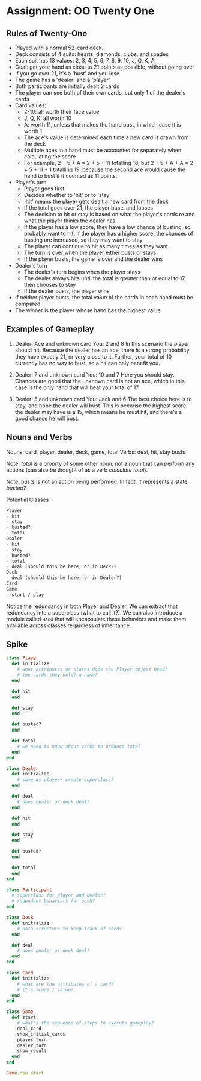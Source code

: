 # Assignment: OO Twenty One

## Rules of Twenty-One

- Played with a normal 52-card deck.
- Deck consists of 4 suits: hearts, diamonds, clubs, and spades
- Each suit has 13 values: 2, 3, 4, 5, 6, 7, 8, 9, 10, J, Q, K, A
- Goal: get your hand as close to 21 points as possible, without going over
- If you go over 21, it's a 'bust' and you lose
- The game has a 'dealer' and a 'player'
- Both participants are initially dealt 2 cards
- The player can see both of their own cards, but only 1 of the dealer's cards
- Card values:
  - 2-10: all worth their face value
  - J, Q, K: all worth 10
  - A: worth 11, unless that makes the hand bust, in which case it is worth 1
  - The ace's value is determined each time a new card is drawn from the deck
  - Multiple aces in a hand must be accounted for separately when calculating the score
  - For example, 2 + 5 + A = 2 + 5 + 11 totalling 18, but 2 + 5 + A + A = 2 + 5 + 11 + 1 totalling 19, because the second ace would cause the hand to bust if it counted as 11 points.
- Player's turn
  - Player goes first
  - Decides whether to 'hit' or to 'stay'
  - 'hit' means the player gets dealt a new card from the deck
  - If the total goes over 21, the player busts and looses
  - The decision to hit or stay is based on what the player's cards re and what the player thinks the dealer has.
  - If the player has a low score, they have a low chance of busting, so probably want to hit. If the player has a higher score, the chances of busting are increased, so they may want to stay
  - The player can continue to hit as many times as they want.
  - The turn is over when the player either busts or stays
  - If the player busts, the game is over and the dealer wins
- Dealer's turn
  - The dealer's turn begins when the player stays
  - The dealer always hits until the total is greater than or equal to 17, then chooses to stay
  - If the dealer busts, the player wins
- If neither player busts, the total value of the cards in each hand must be compared
- The winner is the player whose hand has the highest value

## Examples of Gameplay

1. Dealer: Ace and unknown card You: 2 and 8
    In this scenario the player should hit. Because the dealer has an ace, there is a strong probability they have exactly 21, or very close to it. Further, your total of 10 currently has no way to bust, so a hit can only benefit you.

2. Dealer: 7 and unknown card You: 10 and 7
    Here you should stay. Chances are good that the unknown card is not an ace, which in this case is the only hand that will beat your total of 17.

3. Dealer: 5 and unknown card You: Jack and 6
    The best choice here is to stay, and hope the dealer will bust. This is because the highest score the dealer may have is a 15, which means he must hit, and there's a good chance he will bust.

## Nouns and Verbs

Nouns: card, player, dealer, deck, game, total
Verbs: deal, hit, stay busts

Note: _total_ is a proprty of some other noun, not a noun that can perform any actions (can also be thought of as a verb _calculate total_).

Note: busts is not an action being performed. In fact, it represents a state, _busted?_

Potential Classes

```md
Player
- hit
- stay
- busted?
- total
Dealer
- hit
- stay
- busted?
- total
- deal (should this be here, or in Deck?)
Deck
- deal (should this be here, or in Dealer?)
Card
Game
- start / play
```

Notice the redundancy in both Player and Dealer. We can extract that redundancy into a superclass (what to call it?). We can also introduce a module called `Hand` that will encapsulate these behaviors and make them available across classes regardless of inheritance.

## Spike

```ruby
class Player
  def initialize
    # what attributes or states does the Player object need?
    # the cards they hold? a name?
  end

  def hit
  end

  def stay
  end

  def busted?
  end

  def total
    # we need to know about cards to produce total
  end
end

class Dealer
  def initialize
    # same as player? create superclass?
  end

  def deal
    # does dealer or deck deal?
  end

  def hit
  end

  def stay
  end

  def busted?
  end

  def total
  end
end

class Participant
  # superclass for player and dealer?
  # redundant behaviors for each?
end

class Deck
  def initialize
    # data structure to keep track of cards
  end

  def deal
    # does dealer or deck deal?
  end
end

class Card
  def initialize
    # what are the attributes of a card?
    # it's score / value?
  end
end

class Game
  def start
    # what's the sequence of steps to execute gameplay?
    deal_card
    show_initial_cards
    player_turn
    dealer_turn
    show_result
  end
end

Game.new.start
```
